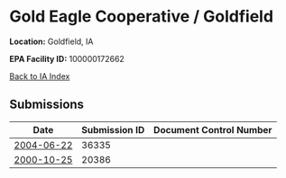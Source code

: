# Gold Eagle Cooperative / Goldfield

**Location:** Goldfield, IA

**EPA Facility ID:** 100000172662

[Back to IA Index](../../index.md)

## Submissions

| Date | Submission ID | Document Control Number |
|------|--------------|-------------------------|
| [2004-06-22](submissions/36335.md) | 36335 |  |
| [2000-10-25](submissions/20386.md) | 20386 |  |
